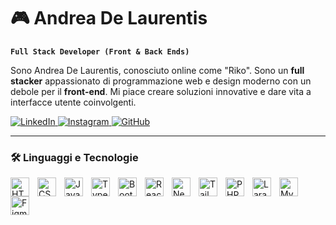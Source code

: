 # 🎮 Andrea De Laurentis

**`Full Stack Developer (Front & Back Ends)`**

Sono Andrea De Laurentis, conosciuto online come "Riko". Sono un **full stacker** appassionato di programmazione web e design moderno con un debole per il **front-end**. Mi piace creare soluzioni innovative e dare vita a interfacce utente coinvolgenti.

<!-- Social -->
<p align="left">
  <!-- LinkedIn -->
  <a href="https://www.linkedin.com/in/andrea-de-laurentis-94000025a/">
    <img src="https://custom-icon-badges.demolab.com/badge/-LinkedIn-0e76a8?logo=linkedin-icon&style=for-the-badge&logoColor=white" title="LinkedIn" alt="LinkedIn" />
  </a>
  <!-- Instagram -->
  <a href="https://www.instagram.com/andrea.delaurentis/">
    <img src="https://custom-icon-badges.demolab.com/badge/-Instagram-E4405F?logo=instagram&style=for-the-badge&logoColor=white" title="Instagram" alt="Instagram" />
  </a>
  <!-- GitHub -->
  <a href="https://github.com/Riko-dev">
    <img src="https://custom-icon-badges.demolab.com/badge/-GitHub-181717?logo=github&style=for-the-badge&logoColor=white" title="GitHub" alt="GitHub" />
  </a>
</p>

---

### 🛠️ Linguaggi e Tecnologie

<img align="left" style="padding-right: 10px;" width="30px" title="HTML5" alt="HTML5" src="https://cdn.jsdelivr.net/gh/devicons/devicon/icons/html5/html5-original.svg" />
<img align="left" style="padding-right: 10px;" width="30px" title="CSS3" alt="CSS3" src="https://cdn.jsdelivr.net/gh/devicons/devicon/icons/css3/css3-original.svg" />
<img align="left" style="padding-right: 10px;" width="30px" title="JavaScript" alt="JavaScript" src="https://cdn.jsdelivr.net/gh/devicons/devicon/icons/javascript/javascript-original.svg" />
<img align="left" style="padding-right: 10px;" width="30px" title="TypeScript" alt="TypeScript" src="https://cdn.jsdelivr.net/gh/devicons/devicon/icons/typescript/typescript-original.svg" />
<img align="left" style="padding-right: 10px;" width="30px" title="Bootstrap" alt="Bootstrap" src="https://cdn.jsdelivr.net/gh/devicons/devicon/icons/bootstrap/bootstrap-original.svg" />
<img align="left" style="padding-right: 10px;" width="30px" title="React" alt="React" src="https://cdn.jsdelivr.net/gh/devicons/devicon/icons/react/react-original.svg" />
<img align="left" style="padding-right: 10px;" width="30px" title="NextJS" alt="NextJS" src="https://cdn.jsdelivr.net/gh/devicons/devicon/icons/nextjs/nextjs-original.svg" />
<img align="left" style="padding-right: 10px;" width="30px" title="Tailwind" alt="Tailwind" src="https://cdn.jsdelivr.net/gh/devicons/devicon/icons/tailwindcss/tailwindcss-original.svg" />
<img align="left" style="padding-right: 10px;" width="30px" title="PHP" alt="PHP" src="https://cdn.jsdelivr.net/gh/devicons/devicon/icons/php/php-original.svg" />
<img align="left" style="padding-right: 10px;" width="30px" title="Laravel" alt="Laravel" src="https://cdn.jsdelivr.net/gh/devicons/devicon/icons/laravel/laravel-original.svg" />
<img align="left" style="padding-right: 10px;" width="30px" title="MySQL" alt="MySQL" src="https://cdn.jsdelivr.net/gh/devicons/devicon/icons/mysql/mysql-original.svg" />
<img align="left" style="padding-right: 10px;" width="30px" title="Figma" alt="Figma" src="https://cdn.jsdelivr.net/gh/devicons/devicon/icons/figma/figma-original.svg" />
<br />

#
